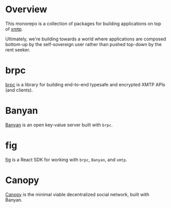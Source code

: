 # Overview

This monorepo is a collection of packages for building applications on top of [xmtp](https://xmtp.org).

Ultimately, we're building towards a world where applications are composed bottom-up by the self-sovereign user rather than pushed top-down by the rent seeker.

# brpc

[brpc](./packages/brpc/) is a library for building end-to-end typesafe and
encrypted XMTP APIs (and clients).

# Banyan

[Banyan](./apps/banyan/) is an open key-value server built with `brpc`.

# fig

[fig](./packages/fig) is a React SDK for working with `brpc`, `Banyan`, and `xmtp`.

# Canopy

[Canopy](./apps/canopy/) is the minimal viable decentralized social network, built with Banyan.